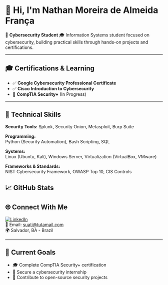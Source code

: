 # 👋 Hi, I'm Nathan Moreira de Almeida França

🔐 **Cybersecurity Student** 
🎓 Information Systems student focused on cybersecurity, building practical skills through hands-on projects and certifications.

---

## 🎓 Certifications & Learning
- ✅ **Google Cybersecurity Professional Certificate**
- ✅ **Cisco Introduction to Cybersecurity**
- 🔄 **CompTIA Security+** (In Progress)

---

## 💼 Technical Skills

**Security Tools:** 
Splunk, Security Onion, Metasploit, Burp Suite

**Programming:**  
Python (Security Automation), Bash Scripting, SQL

**Systems:**  
Linux (Ubuntu, Kali), Windows Server, Virtualization (VirtualBox, VMware)

**Frameworks & Standards:**  
NIST Cybersecurity Framework, OWASP Top 10, CIS Controls


## 📈 GitHub Stats



## 🌐 Connect With Me

[![LinkedIn](https://img.shields.io/badge/LinkedIn-blue?style=flat&logo=linkedin)](https://www.linkedin.com/in/nathan-cyber/)  
📧 Email: suati@tutamail.com  
🌍 Salvador, BA - Brazil

---

## 🎯 Current Goals

- 🎓 Complete CompTIA Security+ certification
- 💼 Secure a cybersecurity internship 
- 🚀 Contribute to open-source security projects

